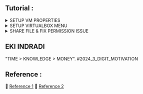 ## Tutorial : 

<details>
  <summary>SETUP VM PROPERTIES</summary>

```sh

virtualbox -> vm properties -> general -> advanced -> Bidirectional

```

</details>

<details>
  <summary>SETUP VIRTUALBOX MENU</summary>
  
```sh

sudo  ./autorun.sh   

```

or 

```sh

sudo ./VBOXLinuxAdditions.run

```
</details>

<details>
  <summary>SHARE FILE & FIX PERMISSION ISSUE</summary>

```sh

virtualbox -> vm properties -> share folder 

Folder Path : D:\___CODE_GIT2\CODE
Folder Name : CODE
Mount Point : /home/CODE

Permanent

```

Not permanent

```sh

sudo mount -t vboxsf -o rw,uid=1000,gid=1000 CODE /home/CODE

```

Permanent

```sh

sudo nano /etc/fstab

```


```sh

CODE /home/CODE vboxsf rw,uid=1000,gid=1000 0 0

```

</details>



## EKI INDRADI

"TIME > KNOWLEDGE > MONEY". #2024_3_DIGIT_MOTIVATION

## Reference : 

:link: [Reference 1](https://www.linuxbabe.com/linux-mint/install-virtualbox-guest-additions-in-linux-mint)
:link: [Reference 2](https://forums.virtualbox.org/viewtopic.php?t=79965)



